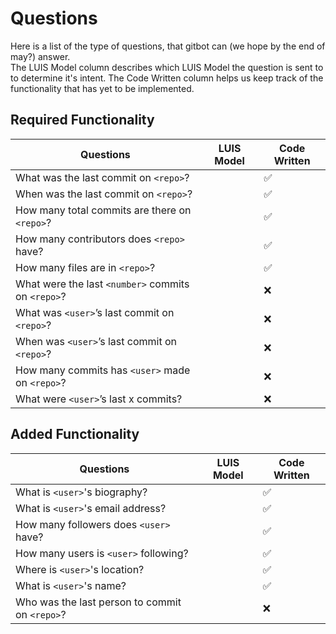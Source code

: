 # Questions

Here is a list of the type of questions, that gitbot can (we hope by the end of may?) answer.  
The LUIS Model column describes which LUIS Model the question is sent to to determine it's intent. The Code Written column helps us keep track of the functionality that has yet to be implemented.

## Required Functionality

|Questions											                    |LUIS Model	|Code Written	
|---------------------------------------------------|-----------|------------
|What was the last commit on `<repo>`?				      |			      |✅
|When was the last commit on `<repo>`?				      |			      |✅
|How many total commits are there on `<repo>`?		  |			      |✅
|How many contributors does `<repo>` have?			    |			      |✅
|How many files are in `<repo>`?						        |			      |✅
|What were the last `<number>` commits on `<repo>`? |			      |❌			
|What was `<user>`’s last commit on `<repo>`?			  |			      |❌
|When was `<user>`’s last commit on `<repo>`?			  |			      |❌
|How many commits has `<user>` made on `<repo>`?		|			      |❌
|What were `<user>`’s last x commits?					      |			      |❌

## Added Functionality

|Questions											                    |LUIS Model	|Code Written	
|---------------------------------------------------|-----------|------------
|What is `<user>`'s biography?					            |			      |✅
|What is `<user>`'s email address?			            |			      |✅
|How many followers does `<user>` have?	            |			      |✅
|How many users is `<user>` following?	            |			      |✅
|Where is `<user>`'s location?					            |			      |✅
|What is `<user>`'s name?								            |			      |✅
|Who was the last person to commit on `<repo>`?			|			      |❌
